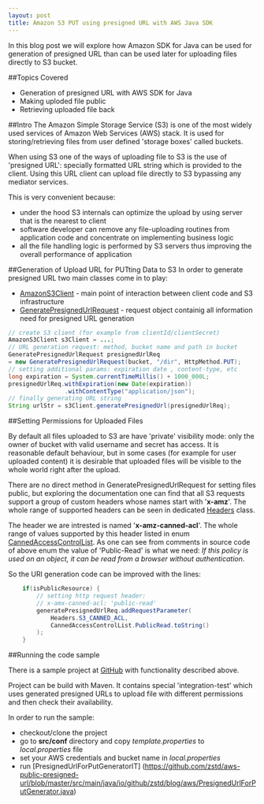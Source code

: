 ```yaml
---
layout: post
title: Amazon S3 PUT using presigned URL with AWS Java SDK
---
```


In this blog post we will explore how Amazon SDK for Java can be used for generation of
presigned URL than can be used later for uploading files directly to S3 bucket.

##Topics Covered
* Generation of presigned URL with AWS SDK for Java
* Making uploded file public 
* Retrieving uploaded file back 

##Intro
The Amazon Simple Storage Service (S3) is one of the most widely used services of Amazon Web Services (AWS) stack. It is used for storing/retrieving files from user defined 'storage boxes' called buckets. 

When using S3 one of the ways of uploading file to S3 is the use of 'presigned URL': specially formatted URL string which is provided to the client. Using this URL client can upload file directly to S3 bypassing any mediator services.  


This is very convenient because:

* under the hood S3 internals can optimize the upload by using server that is the nearest to client
* software developer can remove any file-uploading routines from application code and concentrate on implementing business logic
* all the file handling logic is performed by S3 servers thus improving the overall performance of application


##Generation of Upload URL for PUTting Data to S3
In order to generate presigned URL two main classes come in to play:

* [AmazonS3Client](http://docs.aws.amazon.com/AWSJavaSDK/latest/javadoc/com/amazonaws/services/s3/AmazonS3Client.html) - main point of interaction between client code and S3 infrastructure
* [GeneratePresignedUrlRequest](http://docs.aws.amazon.com/AWSJavaSDK/latest/javadoc/com/amazonaws/services/s3/model/GeneratePresignedUrlRequest.html) - request object containig all information need for presigned URL generation  

```java
// create S3 client (for example from clientId/clientSecret)
AmazonS3Client s3Client = ...;
// URL generation request: method, bucket name and path in bucket
GeneratePresignedUrlRequest presignedUrlReq 
= new GeneratePresignedUrlRequest(bucket, "/dir", HttpMethod.PUT);
// setting additional params: expiration date , content-type, etc
long expiration = System.currentTimeMillis() + 1000_000L;
presignedUrlReq.withExpiration(new Date(expiration))
   				.withContentType("application/json");
// finally generating URL string
String urlStr = s3Client.generatePresignedUrl(presignedUrlReq);   				 
```
##Setting Permissions for Uploaded Files

By default all files uploaded to S3 are have 'private' visibility mode: only the owner of bucket with valid username and secret has access. It is reasonable default behaviour, but in some cases (for example for user uploaded content) it is desirable that uploaded files will be visible to the whole world right after the upload.

There are no direct method in GeneratePresignedUrlRequest for setting files public, but exploring the documentation one can find that all S3 requests support a group of custom headers whose names start with '**x-amz**'. The whole range of supported headers can be seen in dedicated [Headers](http://docs.aws.amazon.com/AWSJavaSDK/latest/javadoc/com/amazonaws/services/s3/Headers.html) class.

The header we are intrested is named '**x-amz-canned-acl**'. The whole range of values supported by this header listed in enum [CannedAccessControlList](http://docs.aws.amazon.com/AWSJavaSDK/latest/javadoc/com/amazonaws/services/s3/model/CannedAccessControlList.html). As one can see from comments in source code of above enum the value of 'Public-Read' is what we need: _If this policy is used on an object, it can be read from a browser without authentication_.

So the URl generation code can be improved with the lines:

```java
	if(isPublicResource) {
		// setting http request header:  
		// x-amx-canned-acl: 'public-read'
        generatePresignedUrlReq.addRequestParameter(
        	Headers.S3_CANNED_ACL, 
        	CannedAccessControlList.PublicRead.toString()
    	);
    }
```

##Running the code sample

There is a sample project at [GitHub](https://github.com/zstd/aws-public-presigned-url) with functionality described above. 

Project can be build with Maven. It contains special 'integration-test' which uses generated presigned URLs to upload file with different permissions and then check their availability.

In order to run the sample:

* checkout/clone the project
* go to **src/conf** directory and copy *template.properties* to *local.properties* file 
* set your AWS credentials and bucket name in *local.properties*
* run [PresignedUrlForPutGeneratorIT] (https://github.com/zstd/aws-public-presigned-url/blob/master/src/main/java/io/github/zstd/blog/aws/PresignedUrlForPutGenerator.java)

